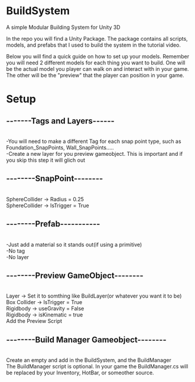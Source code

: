 # BuildSystem
A simple Modular Building System for Unity 3D

In the repo you will find a Unity Package. The package contains all scripts, models, and prefabs that I used to build the system in the tutorial video. 

Below you will find a quick guide on how to set up your models. Remember you will need 2 different models for each thing you want to build. One will be the actual model you player can walk on and interact with in your game. The other will be the "preview" that the player can position in your game. 


<h1>Setup</h1>

 <h2>-------Tags and Layers------</h2>
 <br/>-You will need to make a different Tag for each snap point type, such as Foundation_SnapPoints, Wall_SnapPoints.....
 <br/>-Create a new layer for you preview gameobject. This is important and if you skip this step it will glich out 

<h2>--------SnapPoint--------</h2>
<br/>SphereCollider -> Radius = 0.25
<br/>SphereCollider -> IsTrigger = True

<h2>--------Prefab-----------</h2>
<br/>-Just add a material so it stands out(if using a primitive)
<br/>-No tag
<br/>-No layer

<h2>--------Preview GameObject--------</h2>
<br/>Layer -> Set it to somthing like BuildLayer(or whatever you want it to be)
<br/>Box Collider -> IsTrigger = True
<br/>Rigidbody -> useGravity = False
<br/>Rigidbody -> isKinematic = true
<br/>Add the Preview Script 

<h2>--------Build Manager Gameobject--------</h2>
<br/>Create an empty and add in the BuildSystem, and the BuildManager
<br/>The BuildManager script is optional. In your game the BuildManager.cs will be replaced by your Inventory, HotBar, or someother source.
